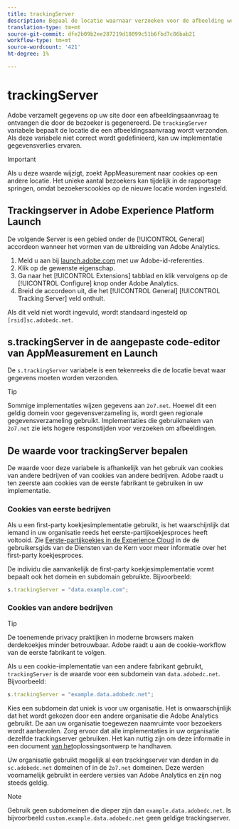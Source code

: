```yaml
---
title: trackingServer
description: Bepaal de locatie waarnaar verzoeken voor de afbeelding worden verzonden.
translation-type: tm+mt
source-git-commit: dfe2b09b2ee287219d18099c51b6fbd7c86bab21
workflow-type: tm+mt
source-wordcount: '421'
ht-degree: 1%

---
```



# trackingServer

Adobe verzamelt gegevens op uw site door een afbeeldingsaanvraag te ontvangen die door de bezoeker is gegenereerd. De `trackingServer` variabele bepaalt de locatie die een afbeeldingsaanvraag wordt verzonden. Als deze variabele niet correct wordt gedefinieerd, kan uw implementatie gegevensverlies ervaren.

>[!IMPORTANT]
>
>Als u deze waarde wijzigt, zoekt AppMeasurement naar cookies op een andere locatie. Het unieke aantal bezoekers kan tijdelijk in de rapportage springen, omdat bezoekerscookies op de nieuwe locatie worden ingesteld.

## Trackingserver in Adobe Experience Platform Launch

De volgende Server is een gebied onder de [!UICONTROL General] accordeon wanneer het vormen van de uitbreiding van Adobe Analytics.

1. Meld u aan bij [launch.adobe.com](https://launch.adobe.com) met uw Adobe-id-referenties.
2. Klik op de gewenste eigenschap.
3. Ga naar het [!UICONTROL Extensions] tabblad en klik vervolgens op de [!UICONTROL Configure] knop onder Adobe Analytics.
4. Breid de accordeon uit, die het [!UICONTROL General] [!UICONTROL Tracking Server] veld onthult.

Als dit veld niet wordt ingevuld, wordt standaard ingesteld op `[rsid]sc.adobedc.net`.

## s.trackingServer in de aangepaste code-editor van AppMeasurement en Launch

De `s.trackingServer` variabele is een tekenreeks die de locatie bevat waar gegevens moeten worden verzonden.

>[!TIP]
>
>Sommige implementaties wijzen gegevens aan `2o7.net`. Hoewel dit een geldig domein voor gegevensverzameling is, wordt geen regionale gegevensverzameling gebruikt. Implementaties die gebruikmaken van `2o7.net` zie iets hogere responstijden voor verzoeken om afbeeldingen.

## De waarde voor trackingServer bepalen

De waarde voor deze variabele is afhankelijk van het gebruik van cookies van andere bedrijven of van cookies van andere bedrijven. Adobe raadt u ten zeerste aan cookies van de eerste fabrikant te gebruiken in uw implementatie.

### Cookies van eerste bedrijven

Als u een first-party koekjesimplementatie gebruikt, is het waarschijnlijk dat iemand in uw organisatie reeds het eerste-partijkoekjesproces heeft voltooid. Zie [Eerste-partijkoekjes in de Experience Cloud](https://docs.adobe.com/content/help/en/core-services/interface/ec-cookies/cookies-first-party.html) in de de gebruikersgids van de Diensten van de Kern voor meer informatie over het first-party koekjesproces.

De individu die aanvankelijk de first-party koekjesimplementatie vormt bepaalt ook het domein en subdomain gebruikte. Bijvoorbeeld:

```js
s.trackingServer = "data.example.com";
```

### Cookies van andere bedrijven

>[!TIP]
>
>De toenemende privacy praktijken in moderne browsers maken derdekoekjes minder betrouwbaar. Adobe raadt u aan de cookie-workflow van de eerste fabrikant te volgen.

Als u een cookie-implementatie van een andere fabrikant gebruikt, `trackingServer` is de waarde voor een subdomein van `data.adobedc.net`. Bijvoorbeeld:

```js
s.trackingServer = "example.data.adobedc.net";
```

Kies een subdomein dat uniek is voor uw organisatie. Het is onwaarschijnlijk dat het wordt gekozen door een andere organisatie die Adobe Analytics gebruikt.  De aan uw organisatie toegewezen naamruimte voor bezoekers wordt aanbevolen.  Zorg ervoor dat alle implementaties in uw organisatie dezelfde trackingserver gebruiken. Het kan nuttig zijn om deze informatie in een document [van het](../../prepare/solution-design.md)oplossingsontwerp te handhaven.

Uw organisatie gebruikt mogelijk al een trackingserver van derden in de `sc.adobedc.net` domeinen of in de `2o7.net` domeinen.  Deze werden voornamelijk gebruikt in eerdere versies van Adobe Analytics en zijn nog steeds geldig.

>[!NOTE]
>
>Gebruik geen subdomeinen die dieper zijn dan `example.data.adobedc.net`. Is bijvoorbeeld `custom.example.data.adobedc.net` geen geldige trackingserver.
